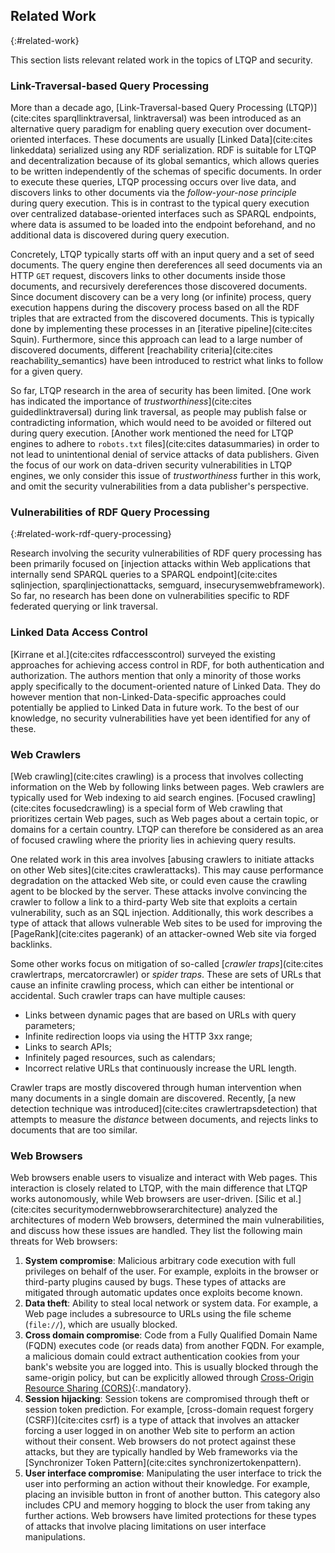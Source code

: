 ## Related Work
{:#related-work}

This section lists relevant related work in the topics of LTQP and security.

### Link-Traversal-based Query Processing

More than a decade ago, [Link-Traversal-based Query Processing (LTQP)](cite:cites sparqllinktraversal, linktraversal)
was been introduced as an alternative query paradigm for enabling query execution over document-oriented interfaces.
These documents are usually [Linked Data](cite:cites linkeddata) serialized using any RDF serialization.
RDF is suitable for LTQP and decentralization because of its global semantics,
which allows queries to be written independently of the schemas of specific documents.
In order to execute these queries, LTQP processing occurs over live data,
and discovers links to other documents via the *follow-your-nose principle* during query execution.
This is in contrast to the typical query execution over centralized database-oriented interfaces such as SPARQL endpoints,
where data is assumed to be loaded into the endpoint beforehand,
and no additional data is discovered during query execution.

Concretely, LTQP typically starts off with an input query and a set of seed documents.
The query engine then dereferences all seed documents via an HTTP `GET` request,
discovers links to other documents inside those documents,
and recursively dereferences those discovered documents.
Since document discovery can be a very long (or infinite) process,
query execution happens during the discovery process
based on all the RDF triples that are extracted from the discovered documents.
This is typically done by implementing these processes in an [iterative pipeline](cite:cites Squin).
Furthermore, since this approach can lead to a large number of discovered documents,
different [reachability criteria](cite:cites reachability_semantics) have been introduced
to restrict what links to follow for a given query.

So far, LTQP research in the area of security has been limited.
[One work has indicated the importance of _trustworthiness_](cite:cites guidedlinktraversal)
during link traversal, as people may publish false or contradicting information,
which would need to be avoided or filtered out during query execution.
[Another work mentioned the need for LTQP engines to adhere to `robots.txt` files](cite:cites datasummaries)
in order to not lead to unintentional denial of service attacks of data publishers.
Given the focus of our work on data-driven security vulnerabilities in LTQP engines,
we only consider this issue of _trustworthiness_ further in this work,
and omit the security vulnerabilities from a data publisher's perspective.

### Vulnerabilities of RDF Query Processing 
{:#related-work-rdf-query-processing}

Research involving the security vulnerabilities of RDF query processing
has been primarily focused on [injection attacks within Web applications that internally send SPARQL queries to a SPARQL endpoint](cite:cites sqlinjection, sparqlinjectionattacks, semguard, insecurysemwebframework).
So far, no research has been done on vulnerabilities specific to RDF federated querying or link traversal.

### Linked Data Access Control

[Kirrane et al.](cite:cites rdfaccesscontrol) surveyed the existing approaches for achieving access control in RDF,
for both authentication and authorization.
The authors mention that only a minority of those works apply specifically to the document-oriented nature of Linked Data.
They do however mention that non-Linked-Data-specific approaches could potentially be applied to Linked Data in future work.
To the best of our knowledge, no security vulnerabilities have yet been identified for any of these.

### Web Crawlers

[Web crawling](cite:cites crawling) is a process that involves collecting information on the Web by following links between pages.
Web crawlers are typically used for Web indexing to aid search engines.
[Focused crawling](cite:cites focusedcrawling) is a special form of Web crawling that prioritizes certain Web pages,
such as Web pages about a certain topic, or domains for a certain country.
LTQP can therefore be considered as an area of focused crawling where the priority lies in achieving query results.

One related work in this area involves [abusing crawlers to initiate attacks on other Web sites](cite:cites crawlerattacks).
This may cause performance degradation on the attacked Web site,
or could even cause the crawling agent to be blocked by the server.
These attacks involve convincing the crawler to follow a link to a third-party Web site
that exploits a certain vulnerability, such as an SQL injection.
Additionally, this work describes a type of attack that allows vulnerable Web sites to be used
for improving the [PageRank](cite:cites pagerank) of an attacker-owned Web site via forged backlinks.

Some other works focus on mitigation of so-called [_crawler traps_](cite:cites crawlertraps, mercatorcrawler) or _spider traps_.
These are sets of URLs that cause an infinite crawling process,
which can either be intentional or accidental.
Such crawler traps can have multiple causes:

* Links between dynamic pages that are based on URLs with query parameters;
* Infinite redirection loops via using the HTTP 3xx range;
* Links to search APIs;
* Infinitely paged resources, such as calendars;
* Incorrect relative URLs that continuously increase the URL length.

Crawler traps are mostly discovered through human intervention when many documents in a single domain are discovered.
Recently, [a new detection technique was introduced](cite:cites crawlertrapsdetection)
that attempts to measure the _distance_ between documents,
and rejects links to documents that are too similar.

### Web Browsers

Web browsers enable users to visualize and interact with Web pages.
This interaction is closely related to LTQP,
with the main difference that LTQP works autonomously,
while Web browsers are user-driven.
[Silic et al.](cite:cites securitymodernwebbrowserarchitecture)
analyzed the architectures of modern Web browsers,
determined the main vulnerabilities,
and discuss how these issues are handled.
They list the following main threats for Web browsers:

1. **System compromise**: Malicious arbitrary code execution with full privileges on behalf of the user. For example, exploits in the browser or third-party plugins caused by bugs. These types of attacks are mitigated through automatic updates once exploits become known.
2. **Data theft**: Ability to steal local network or system data. For example, a Web page includes a subresource to URLs using the file scheme (`file://`), which are usually blocked.
3. **Cross domain compromise**: Code from a Fully Qualified Domain Name (FQDN) executes code (or reads data) from another FQDN. For example, a malicious domain could extract authentication cookies from your bank's website you are logged into. This is usually blocked through the same-origin policy, but can be explicitly allowed through [Cross-Origin Resource Sharing (CORS)](https://fetch.spec.whatwg.org/#http-cors-protocol){:.mandatory}.
4. **Session hijacking**: Session tokens are compromised through theft or session token prediction. For example, [cross-domain request forgery (CSRF)](cite:cites csrf) is a type of attack that involves an attacker forcing a user logged in on another Web site to perform an action without their consent. Web browsers do not protect against these attacks, but they are typically handled by Web frameworks via the [Synchronizer Token Pattern](cite:cites synchronizertokenpattern).
5. **User interface compromise**: Manipulating the user interface to trick the user into performing an action without their knowledge. For example, placing an invisible button in front of another button. This category also includes CPU and memory hogging to block the user from taking any further actions. Web browsers have limited protections for these types of attacks that involve placing limitations on user interface manipulations.
